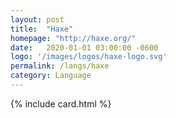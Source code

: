 ```yaml
---
layout: post
title:  "Haxe"
homepage: "http://haxe.org/"
date:   2020-01-01 03:00:00 -0600
logo: '/images/logos/haxe-logo.svg'
permalink: /langs/haxe
category: Language
---
```


{% include card.html %}
